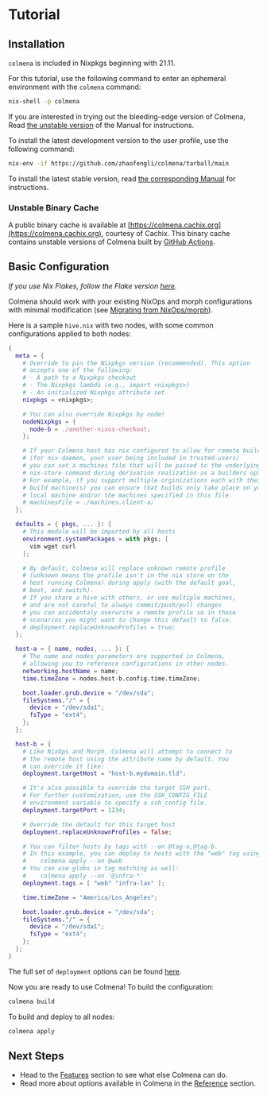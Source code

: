 # Tutorial

## Installation

<!-- STABLE_BEGIN -->

`colmena` is included in Nixpkgs beginning with 21.11.

For this tutorial, use the following command to enter an ephemeral environment with the `colmena` command:

```bash
nix-shell -p colmena
```

If you are interested in trying out the bleeding-edge version of Colmena, Read [the unstable version](https://colmena.cli.rs/unstable) of the Manual for instructions.
<!-- STABLE_END -->

<!-- UNSTABLE_BEGIN -->

To install the latest development version to the user profile, use the following command:

```bash
nix-env -if https://github.com/zhaofengli/colmena/tarball/main
```

To install the latest stable version, read [the corresponding Manual](https://colmena.cli.rs/stable) for instructions.

### Unstable Binary Cache

A public binary cache is available at [https://colmena.cachix.org](https://colmena.cachix.org), courtesy of Cachix.
This binary cache contains unstable versions of Colmena built by [GitHub Actions](https://github.com/zhaofengli/colmena/actions).
<!-- UNSTABLE_END -->

## Basic Configuration

*If you use Nix Flakes, follow the Flake version [here](flakes.md).*

Colmena should work with your existing NixOps and morph configurations with minimal modification (see [Migrating from NixOps/morph](migration.md)).

Here is a sample `hive.nix` with two nodes, with some common configurations applied to both nodes:

```nix
{
  meta = {
    # Override to pin the Nixpkgs version (recommended). This option
    # accepts one of the following:
    # - A path to a Nixpkgs checkout
    # - The Nixpkgs lambda (e.g., import <nixpkgs>)
    # - An initialized Nixpkgs attribute set
    nixpkgs = <nixpkgs>;

    # You can also override Nixpkgs by node!
    nodeNixpkgs = {
      node-b = ./another-nixos-checkout;
    };

    # If your Colmena host has nix configured to allow for remote builds
    # (for nix-daemon, your user being included in trusted-users)
    # you can set a machines file that will be passed to the underlying
    # nix-store command during derivation realization as a builders option.
    # For example, if you support multiple orginizations each with their own
    # build machine(s) you can ensure that builds only take place on your
    # local machine and/or the machines specified in this file.
    # machinesFile = ./machines.client-a;
  };

  defaults = { pkgs, ... }: {
    # This module will be imported by all hosts
    environment.systemPackages = with pkgs; [
      vim wget curl
    ];

    # By default, Colmena will replace unknown remote profile
    # (unknown means the profile isn't in the nix store on the
    # host running Colmena) during apply (with the default goal,
    # boot, and switch).
    # If you share a hive with others, or use multiple machines,
    # and are not careful to always commit/push/pull changes
    # you can accidentaly overwrite a remote profile so in those
    # scenarios you might want to change this default to false.
    # deployment.replaceUnknownProfiles = true;
  };

  host-a = { name, nodes, ... }: {
    # The name and nodes parameters are supported in Colmena,
    # allowing you to reference configurations in other nodes.
    networking.hostName = name;
    time.timeZone = nodes.host-b.config.time.timeZone;

    boot.loader.grub.device = "/dev/sda";
    fileSystems."/" = {
      device = "/dev/sda1";
      fsType = "ext4";
    };
  };

  host-b = {
    # Like NixOps and Morph, Colmena will attempt to connect to
    # the remote host using the attribute name by default. You
    # can override it like:
    deployment.targetHost = "host-b.mydomain.tld";

    # It's also possible to override the target SSH port.
    # For further customization, use the SSH_CONFIG_FILE
    # environment variable to specify a ssh_config file.
    deployment.targetPort = 1234;

    # Override the default for this target host
    deployment.replaceUnknownProfiles = false;

    # You can filter hosts by tags with --on @tag-a,@tag-b.
    # In this example, you can deploy to hosts with the "web" tag using:
    #    colmena apply --on @web
    # You can use globs in tag matching as well:
    #    colmena apply --on '@infra-*'
    deployment.tags = [ "web" "infra-lax" ];

    time.timeZone = "America/Los_Angeles";

    boot.loader.grub.device = "/dev/sda";
    fileSystems."/" = {
      device = "/dev/sda1";
      fsType = "ext4";
    };
  };
}
```

The full set of `deployment` options can be found [here](../reference/deployment.md).

Now you are ready to use Colmena! To build the configuration:

```bash
colmena build
```

To build and deploy to all nodes:

```bash
colmena apply
```

## Next Steps

- Head to the [Features](../features/index.md) section to see what else Colmena can do.
- Read more about options available in Colmena in the [Reference](../reference/index.md) section.

